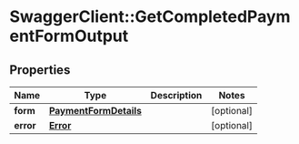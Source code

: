 # SwaggerClient::GetCompletedPaymentFormOutput

## Properties
Name | Type | Description | Notes
------------ | ------------- | ------------- | -------------
**form** | [**PaymentFormDetails**](PaymentFormDetails.md) |  | [optional] 
**error** | [**Error**](Error.md) |  | [optional] 


